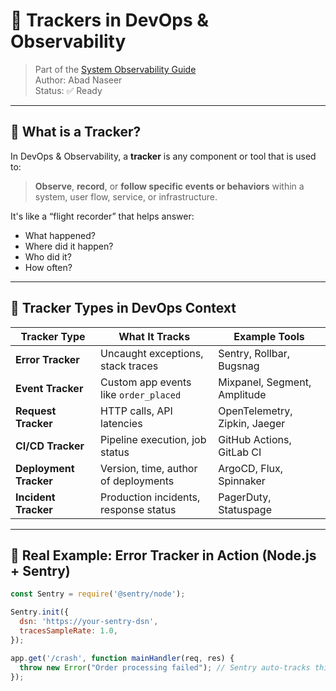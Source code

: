 # 📌 Trackers in DevOps & Observability

> Part of the [System Observability Guide](../)  
> Author: Abad Naseer  
> Status: ✅ Ready

---

## 📍 What is a Tracker?

In DevOps & Observability, a **tracker** is any component or tool that is used to:

> **Observe**, **record**, or **follow specific events or behaviors** within a system, user flow, service, or infrastructure.

It's like a “flight recorder” that helps answer:
- What happened?
- Where did it happen?
- Who did it?
- How often?

---

## 🧱 Tracker Types in DevOps Context

| Tracker Type           | What It Tracks                                    | Example Tools                |
|------------------------|---------------------------------------------------|------------------------------|
| **Error Tracker**      | Uncaught exceptions, stack traces                 | Sentry, Rollbar, Bugsnag     |
| **Event Tracker**      | Custom app events like `order_placed`             | Mixpanel, Segment, Amplitude |
| **Request Tracker**    | HTTP calls, API latencies                         | OpenTelemetry, Zipkin, Jaeger|
| **CI/CD Tracker**      | Pipeline execution, job status                    | GitHub Actions, GitLab CI    |
| **Deployment Tracker** | Version, time, author of deployments              | ArgoCD, Flux, Spinnaker      |
| **Incident Tracker**   | Production incidents, response status             | PagerDuty, Statuspage        |

---

## 🧠 Real Example: Error Tracker in Action (Node.js + Sentry)

```js
const Sentry = require('@sentry/node');

Sentry.init({
  dsn: 'https://your-sentry-dsn',
  tracesSampleRate: 1.0,
});

app.get('/crash', function mainHandler(req, res) {
  throw new Error("Order processing failed"); // Sentry auto-tracks this
});
